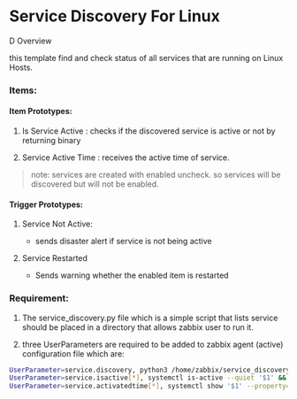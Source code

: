 
# Service Discovery For Linux

D Overview

this template find and check status of all services that are running on Linux Hosts.

### Items:

#### Item Prototypes:
1. Is Service Active
	: checks if the discovered service is active or not by returning binary

2. Service Active Time
	: receives the active time of service.

> note: services are created with enabled uncheck. so services will be discovered but will not be enabled.

#### Trigger Prototypes:
1. Service Not Active:
	- sends disaster alert if service is not being active

2. Service Restarted
	- Sends warning whether the enabled item is restarted


### Requirement:
1. The service_discovery.py file which is a simple script that lists service should be placed in a directory that allows zabbix user to run it.

2. three UserParameters are required to be added to zabbix agent (active) configuration file which are:

```sh
UserParameter=service.discovery, python3 /home/zabbix/service_discovery.py
UserParameter=service.isactive[*], systemctl is-active --quiet '$1' && echo 1 || echo 0
UserParameter=service.activatedtime[*], systemctl show '$1' --property=ActiveEnterTimestampMonotonic | cut -d= -f2
```